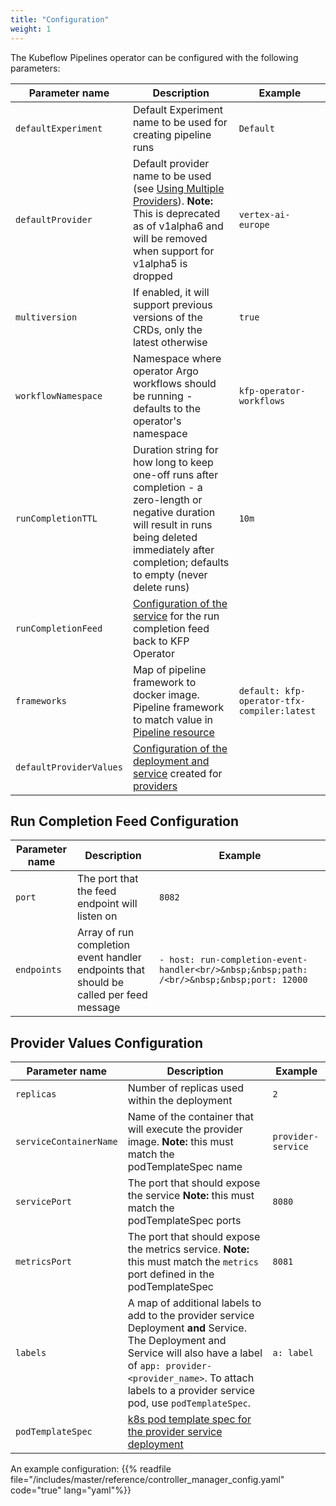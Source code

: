 ```yaml
---
title: "Configuration"
weight: 1
---
```


The Kubeflow Pipelines operator can be configured with the following parameters:

| Parameter name          | Description                                                                                                                                                                                                   | Example                                     |
|-------------------------|---------------------------------------------------------------------------------------------------------------------------------------------------------------------------------------------------------------|---------------------------------------------|
| `defaultExperiment`     | Default Experiment name to be used for creating pipeline runs                                                                                                                                                 | `Default`                                   |
| `defaultProvider`       | Default provider name to be used (see [Using Multiple Providers](../providers)). **Note:** This is deprecated as of v1alpha6 and will be removed when support for v1alpha5 is dropped                         | `vertex-ai-europe`                          |
| `multiversion`          | If enabled, it will support previous versions of the CRDs, only the latest otherwise                                                                                                                          | `true`                                      |
| `workflowNamespace`     | Namespace where operator Argo workflows should be running - defaults to the operator's namespace                                                                                                              | `kfp-operator-workflows`                    |
| `runCompletionTTL`      | Duration string for how long to keep one-off runs after completion - a zero-length or negative duration will result in runs being deleted immediately after completion; defaults to empty (never delete runs) | `10m`                                       |
| `runCompletionFeed`     | [Configuration of the service](#run-completion-feed-configuration) for the run completion feed back to KFP Operator                                                                                           |                                             |
| `frameworks`            | Map of pipeline framework to docker image. Pipeline framework to match value in [Pipeline resource](../resources/pipeline)                                                                                    | `default: kfp-operator-tfx-compiler:latest` |
| `defaultProviderValues` | [Configuration of the deployment and service](#provider-values-configuration) created for [providers](../reference/providers/overview)                                                                        |                                             |


## Run Completion Feed Configuration

| Parameter name | Description                                                                            | Example                                                                                    |
|----------------|----------------------------------------------------------------------------------------|--------------------------------------------------------------------------------------------|
| `port`         | The port that the feed endpoint will listen on                                         | `8082`                                                                                     |
| `endpoints`    | Array of run completion event handler endpoints that should be called per feed message | `- host: run-completion-event-handler<br/>&nbsp;&nbsp;path: /<br/>&nbsp;&nbsp;port: 12000` |

## Provider Values Configuration

| Parameter name         | Description                                                                                                                | Example            |
|------------------------|----------------------------------------------------------------------------------------------------------------------------|--------------------|
| `replicas`             | Number of replicas used within the deployment                                                                              | `2`                |
| `serviceContainerName` | Name of the container that will execute the provider image.  **Note:**  this must match the podTemplateSpec name           | `provider-service` |
| `servicePort`          | The port that should expose the service  **Note:**  this must match the podTemplateSpec ports                              | `8080`             |
| `metricsPort`          | The port that should expose the metrics service.  **Note:**  this must match the `metrics` port defined in the podTemplateSpec                                                                                                                 | `8081`             |
| `labels`               | A map of additional labels to add to the provider service Deployment **and** Service. The Deployment and Service will also have a label of `app: provider-<provider_name>`. To attach labels to a provider service pod, use `podTemplateSpec`. | `a: label`         |
| `podTemplateSpec`      | [k8s pod template spec for the provider service deployment](https://kubernetes.io/docs/concepts/workloads/pods/#pod-templates) |                    |

An example configuration:
{{% readfile file="/includes/master/reference/controller_manager_config.yaml" code="true" lang="yaml"%}}
